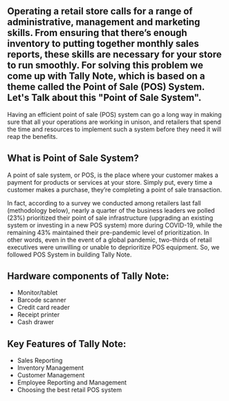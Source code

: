 ## Operating a retail store calls for a range of administrative, management and marketing skills. From ensuring that there’s enough inventory to putting together monthly sales reports, these skills are necessary for your store to run smoothly. For solving this problem we come up with Tally Note, which is based on a theme called the Point of Sale (POS) System. Let's Talk about this "Point of Sale System". ##

Having an efficient point of sale (POS) system can go a long way in making sure that all your operations are working in unison, and retailers that spend the time and resources to implement such a system before they need it will reap the benefits.

## What is Point of Sale System? ##
A point of sale system, or POS, is the place where your customer makes a payment for products or services at your store. Simply put, every time a customer makes a purchase, they’re completing a point of sale transaction.

In fact, according to a survey we conducted among retailers last fall (methodology below), nearly a quarter of the business leaders we polled (23%) prioritized their point of sale infrastructure (upgrading an existing system or investing in a new POS system) more during COVID-19, while the remaining 43% maintained their pre-pandemic level of prioritization. In other words, even in the event of a global pandemic, two-thirds of retail executives were unwilling or unable to deprioritize POS equipment.
So, we followed POS System in building Tally Note.

## Hardware components of Tally Note: ##
- Monitor/tablet
- Barcode scanner
- Credit card reader
- Receipt printer
- Cash drawer

## Key Features of Tally Note: ##
- Sales Reporting
- Inventory Management
- Customer Management
- Employee Reporting and Management
- Choosing the best retail POS system


